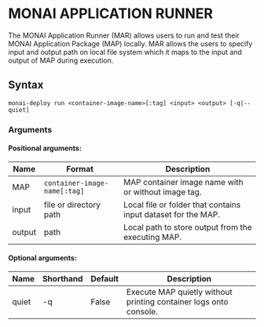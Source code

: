 # MONAI APPLICATION RUNNER

The MONAI Application Runner (MAR) allows users to run and test their MONAI Application Package (MAP) locally. MAR allows the users to specify input and output path on local file system which it maps to the input and output of MAP during execution.

## Syntax
```
monai-deploy run <container-image-name>[:tag] <input> <output> [-q|--quiet]
```
### Arguments

#### Positional arguments:

| Name     | Format                           | Description                                                   |
| -------- | -------------------------------- | ------------------------------------------------------------- |
| MAP      | `container-image-name[:tag]`     | MAP container image name with or without image tag.           |
| input    | file or directory path           | Local file or folder that contains input dataset for the MAP. |
| output   | path                             | Local path to store output from the executing MAP.       |

#### Optional arguments:

| Name                | Shorthand  | Default    | Description                                                       |
| ------------------- | ---------- | ---------- | --------------------------------------------------------------    |
| quiet               | -q         | False      | Execute MAP quietly without printing container logs onto console. |

